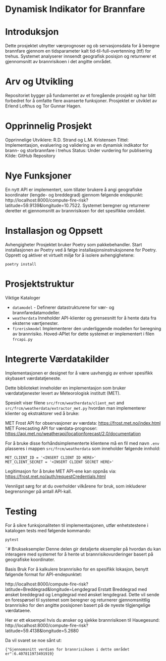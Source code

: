 # Dynamisk Indikator for Brannfare

# Introduksjon
Dette prosjektet utnytter værprognoser og ob servasjonsdata for å beregne brannfare gjennom en tidsparameter kalt tid-til-full-overtenning (ttf) for trehus. Systemet analyserer innsendt geografisk posisjon og returnerer et gjennomsnitt av brannrisikoen i det angitte området.

# Arv og Utvikling
Repositoriet bygger på fundamentet av et foregående prosjekt og har blitt forbedret for å omfatte flere avanserte funksjoner. Prosjektet er utviklet av Erlend Lofthus og Tor Gunnar Hagen.

# Opprinnelig Prosjekt
Opprinnelige Utviklere: R.D. Strand og L.M. Kristensen
Tittel: Implementasjon, evaluering og validering av en dynamisk indikator for brann- og storbrannfare i trehus
Status: Under vurdering for publisering
Kilde: GitHub Repository

# Nye Funksjoner
En nytt API er implementert, som tillater brukere å angi geografiske koordinater (lengde- og breddegrad) gjennom følgende endepunkt: http://localhost:8000/compute-fire-risk?latitude=59.9139&longitude=10.7522. Systemet beregner og returnerer deretter et gjennomsnitt av brannrisikoen for det spesifikke området.

# Installasjon og Oppsett
Avhengigheter
Prosjektet bruker Poetry som pakkebehandler. Start installasjonen av Poetry ved å følge installasjonsinstruksjonene for Poetry. Opprett og aktiver et virtuelt miljø for å isolere avhengighetene:

```
poetry install
```

# Prosjektstruktur
Viktige Kataloger
- `datamodel` - Definerer datastrukturene for vær- og brannfaredatamodeller.
- `weatherdata` Inneholder API-klienter og grensesnitt for å hente data fra eksterne værtjenester.
- `fireriskmodel` Implementerer den underliggende modellen for beregning av brannrisiko.
Hoved-APIet for dette systemet er implementert i filen `frcapi.py`

# Integrerte Værdatakilder
Implementasjonen er designet for å være uavhengig av enhver spesifikk skybasert værdatatjeneste.

Dette biblioteket inneholder en implementasjon som bruker værdatatjenester levert av Meteorologisk institutt (MET).

Spesielt viser filene `src/frcm/weatherdata/client_met` and `src/frcm/weatherdata/extractor_met.py` hvordan man implementerer klienter og ekstraktorer ved å bruke:

MET Frost API for observasjoner av værdata: https://frost.met.no/index.html
MET Forecasting API for værdata-prognoser: https://api.met.no/weatherapi/locationforecast/2.0/documentation

For å bruke disse forhåndsimplementerte klientene må en fil med navn `.env` plasseres i mappen `src/frcm/weatherdata` som inneholder følgende innhold:

```
MET_CLIENT_ID = '<INSERT CLIENT ID HERE>'
MET_CLIENT_SECRET = '<INSERT CLIENT SECRET HERE>'
```
Legitimasjon for å bruke MET API-ene kan oppnås via: https://frost.met.no/auth/requestCredentials.html

Vennligst sørg for at du overholder vilkårene for bruk, som inkluderer begrensninger på antall API-kall.

# Testing
For å sikre funksjonaliteten til implementasjonen, utfør enhetstestene i katalogen tests med følgende kommando:

```
pytest
```

¨# Brukseksempler
Denne delen gir detaljerte eksempler på hvordan du kan interagere med systemet for å hente ut brannrisikovurderinger basert på geografiske koordinater.

Basis Bruk
For å kalkulere brannrisiko for en spesifikk lokasjon, benytt følgende format for API-endepunktet:


http://localhost:8000/compute-fire-risk?latitude=Breddegrad&longitude=Lengdegrad
Erstatt Breddegrad med ønsket breddegrad og Lengdegrad med ønsket lengdegrad. Dette vil sende en forespørsel til systemet som beregner og returnerer gjennomsnittlig brannrisiko for den angitte posisjonen basert på de nyeste tilgjengelige værdataene.

Her er ett eksempel hvis du ønsker og sjekke brannrisikoen til Hauegesund:
http://localhost:8000/compute-fire-risk?latitude=59.4138&longitude=5.2680

Da vil svaret se noe sånt ut:

```
{"Gjennomsnitt verdien for brannrisikoen i dette området er":6.407811973491919}
```

